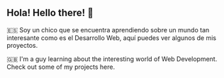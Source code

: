 ## Hola! Hello there! 👋

🇪🇸 Soy un chico que se encuentra aprendiendo sobre un mundo tan interesante como es el Desarrollo Web, aquí puedes ver algunos de mis proyectos.

🇬🇧 I'm a guy learning about the interesting world of Web Development. Check out some of my projects here.

<!--
**chemicola/chemicola** is a ✨ _special_ ✨ repository because its `README.md` (this file) appears on your GitHub profile.

Here are some ideas to get you started:

- 🔭 I’m currently working on ...
- 🌱 I’m currently learning ...
- 👯 I’m looking to collaborate on ...
- 🤔 I’m looking for help with ...
- 💬 Ask me about ...
- 📫 How to reach me: ...
- 😄 Pronouns: ...
- ⚡ Fun fact: ...
-->
